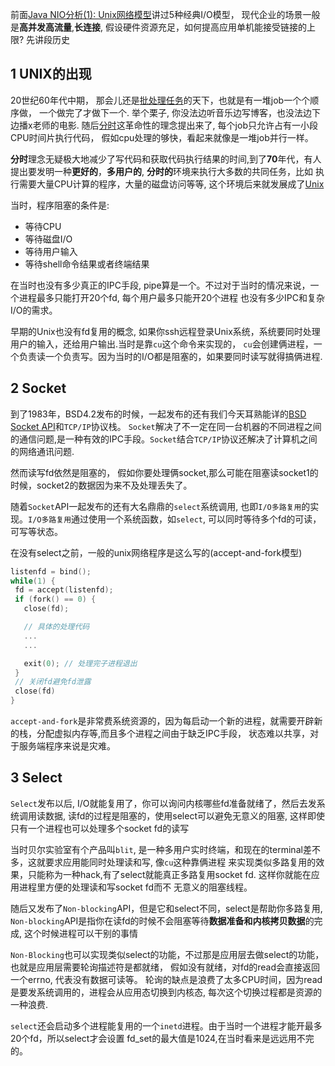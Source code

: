 前面[Java NIO分析(1): Unix网络模型](http://sound2gd.wang/2018/06/14/Java-NIO%E5%88%86%E6%9E%90-1-Unix%E7%BD%91%E7%BB%9C%E6%A8%A1%E5%9E%8B/)讲过5种经典I/O模型， 现代企业的场景一般是**高并发高流量**,**长连接**, 假设硬件资源充足，如何提高应用单机能接受链接的上限? 先讲段历史 

## 1 UNIX的出现

20世纪60年代中期， 那会儿还是[批处理任务](https://en.wikipedia.org/wiki/Batch_processing)的天下，也就是有一堆job一个个顺序做，
一个做完了才做下一个. 举个栗子, 你没法边听音乐边写博客，也没法边下边播x老师的电影. 随后[分时](https://en.wikipedia.org/wiki/Time-sharing)这革命性的理念提出来了, 每个job只允许占有一小段CPU时间片执行代码， 假如cpu处理的够快，看起来就像是一堆job并行一样。

**分时**理念无疑极大地减少了写代码和获取代码执行结果的时间,到了**70**年代，有人提出要发明一种**更好的**，**多用户的**, **分时的**环境来执行大多数的共同任务，比如 执行需要大量CPU计算的程序，大量的磁盘访问等等, 这个环境后来就发展成了[Unix](https://en.wikipedia.org/wiki/Unix)

当时，程序阻塞的条件是:

- 等待CPU
- 等待磁盘I/O
- 等待用户输入
- 等待shell命令结果或者终端结果

在当时也没有多少真正的IPC手段, pipe算是一个。不过对于当时的情况来说，一个进程最多只能打开20个fd, 每个用户最多只能开20个进程
也没有多少IPC和复杂I/O的需求。

早期的Unix也没有fd复用的概念, 如果你ssh远程登录Unix系统，系统要同时处理用户的输入，还给用户输出.当时是靠`cu`这个命令来实现的，
`cu`会创建俩进程，一个负责读一个负责写。因为当时的I/O都是阻塞的，如果要同时读写就得搞俩进程.

## 2 Socket

到了1983年，BSD4.2发布的时候，一起发布的还有我们今天耳熟能详的[BSD Socket API](https://en.wikipedia.org/wiki/Berkeley_sockets)和`TCP/IP`协议栈。
`Socket`解决了不一定在同一台机器的不同进程之间的通信问题,是一种有效的IPC手段。`Socket`结合`TCP/IP`协议还解决了计算机之间的网络通讯问题.

然而读写fd依然是阻塞的， 假如你要处理俩socket,那么可能在阻塞读socket1的时候，socket2的数据因为来不及处理丢失了。

随着`Socket`API一起发布的还有大名鼎鼎的`select`系统调用, 也即`I/O多路复用`的实现。`I/O多路复用`通过使用一个系统函数，如`select`, 可以同时等待多个fd的可读，可写等状态。

在没有select之前，一般的unix网络程序是这么写的(accept-and-fork模型)

```c
listenfd = bind();
while(1) {
 fd = accept(listenfd);
 if (fork() == 0) {
   close(fd);

   // 具体的处理代码
   ...
   ...

   exit(0); // 处理完子进程退出
 }
 // 关闭fd避免fd泄露
 close(fd)
}
```

`accept-and-fork`是非常费系统资源的，因为每启动一个新的进程，就需要开辟新的栈，分配虚拟内存等,而且多个进程之间由于缺乏IPC手段，
状态难以共享，对于服务端程序来说是灾难。

## 3 Select

`Select`发布以后, I/O就能复用了，你可以询问内核哪些fd准备就绪了，然后去发系统调用读数据,
读fd的过程是阻塞的，使用select可以避免无意义的阻塞, 这样即使只有一个进程也可以处理多个socket fd的读写

当时贝尔实验室有个产品叫`blit`, 是一种多用户实时终端，和现在的terminal差不多，这就要求应用能同时处理读和写, 像`cu`这种靠俩进程
来实现类似多路复用的效果，只能称为一种hack,有了select就能真正多路复用socket fd. 这样你就能在应用进程里方便的处理读和写socket fd而不
无意义的阻塞线程。

随后又发布了`Non-blocking`API，但是它和select不同，select是帮助你多路复用, `Non-blocking`API是指你在读fd的时候不会阻塞等待**数据准备和内核拷贝数据**的完成, 这个时候进程可以干别的事情

`Non-Blocking`也可以实现类似select的功能，不过那是应用层去做select的功能，也就是应用层需要轮询描述符是都就绪， 假如没有就绪，对fd的read会直接返回一个errno, 代表没有数据可读等。
轮询的缺点是浪费了太多CPU时间，因为read是要发系统调用的，进程会从应用态切换到内核态, 每次这个切换过程都是资源的一种浪费.

`select`还会启动多个进程能复用的一个`inetd`进程。由于当时一个进程才能开最多20个fd，所以select才会设置
fd_set的最大值是1024,在当时看来是远远用不完的。